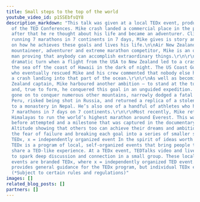 ```yaml
---
title: Small steps to the top of the world
youtube_video_id: p1SSEbfsQY8
description_markdown: "This talk was given at a local TEDx event, produced independently
  of the TED Conferences. Mike crash landed a commercial place in the pacific ocean,
  after that he re thought about his life and became an adventurer. Climbing Mt Everest,
  running 7 marathons in 7 continents in 7 days, Mike gives is story and his idea
  on how he achieves these goals and lives his life.\n\nAir New Zealand pilot, Everest
  mountaineer, adventurer and extreme marathon competitor, Mike is an ordinary family
  man proving that anybody can accomplish extraordinary things.\r\n\r\nLife took a
  dramatic turn when a flight from the USA to New Zealand led to a crash-landing into
  the sea off the coast of Hawaii in the dark of night. The US Coast Guard colonel
  who eventually rescued Mike and his crew commented that nobody else had ever survived
  a crash landing into that part of the ocean.\r\n\r\nAs well as becoming an Air New
  Zealand captain, Mike harboured another ambition – to stand at the top of Everest
  and, true to form, he conquered this goal in an unguided expedition. He has since
  gone on to conquer numerous other mountains, narrowly dodged a fatal avalanche in
  Peru, risked being shot in Russia, and returned a replica of a stolen Yeti hand
  to a monastery in Nepal. He’s also one of a handful of athletes who have ever run
  7 marathons in 7 days on 7 continents.\r\n\r\nMost recently, Mike returned to the
  Himalayas to run the world’s highest marathon around Everest. This was a feat never
  before attempted and a milestone that was captured in the documentary film Chasing
  Altitude showing that others too can achieve their dreams and ambitions by overcoming
  the fear of failure and breaking each goal into a series of smaller steps.\n\nAbout
  TEDx, x = independently organized event In the spirit of ideas worth spreading,
  TEDx is a program of local, self-organized events that bring people together to
  share a TED-like experience. At a TEDx event, TEDTalks video and live speakers combine
  to spark deep discussion and connection in a small group. These local, self-organized
  events are branded TEDx, where x = independently organized TED event. The TED Conference
  provides general guidance for the TEDx program, but individual TEDx events are self-organized.*
  (*Subject to certain rules and regulations)"
images: []
related_blog_posts: []
partners: []
---
```

